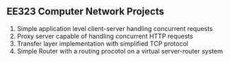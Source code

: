 ## EE323 Computer Network Projects

1. Simple application level client-server handling concurrent requests
2. Proxy server capable of handling concurrent HTTP requests
3. Transfer layer implementation with simplified TCP protocol
4. Simple Router with a routing procotol on a virtual server-router system
